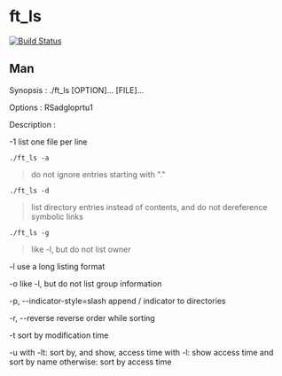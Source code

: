 ft_ls
=======

[![Build Status](https://travis-ci.org/Vallium/ft_ls.svg)](https://travis-ci.org/Vallium/ft_ls)

Man
--------
Synopsis : ./ft_ls [OPTION]... [FILE]...

Options : RSadgloprtu1

Description :

-1     list one file per line

`./ft_ls -a`
>do not ignore entries starting with "."

`./ft_ls -d`
>list directory entries instead of contents, and do not  dereference symbolic links

`./ft_ls -g`
>like -l, but do not list owner

-l     use a long listing format

-o     like -l, but do not list group information

-p, --indicator-style=slash
	      append / indicator to directories
	      
-r, --reverse
        reverse order while sorting

-t     sort by modification time

-u     with -lt: sort by, and show, access time with  -l:  show	access
	      time and sort by name otherwise: sort by access time
